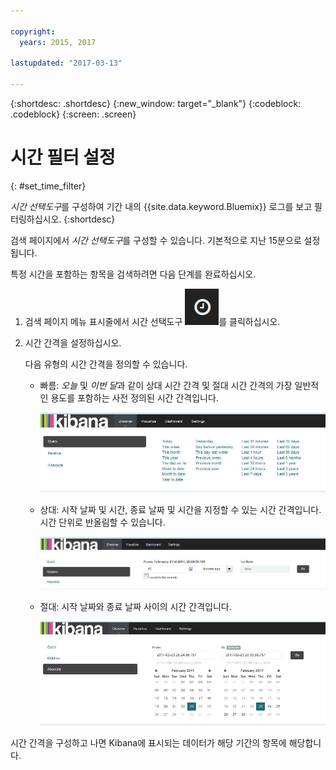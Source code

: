 ```yaml
---

copyright:
  years: 2015, 2017

lastupdated: "2017-03-13"

---
```



{:shortdesc: .shortdesc}
{:new_window: target="_blank"}
{:codeblock: .codeblock}
{:screen: .screen}

# 시간 필터 설정
{: #set_time_filter}

*시간 선택도구*를 구성하여 기간 내의 {{site.data.keyword.Bluemix}} 로그를 보고 필터링하십시오.
{:shortdesc}

검색 페이지에서 *시간 선택도구*를 구성할 수 있습니다. 기본적으로 지난 15분으로 설정됩니다. 

특정 시간을 포함하는 항목을 검색하려면 다음 단계를 완료하십시오.

1. 검색 페이지 메뉴 표시줄에서 시간 선택도구 ![시간 선택도구](images/k4_time_picker_icon.jpg "시간 선택도구")를 클릭하십시오.

2. 시간 간격을 설정하십시오. 

    다음 유형의 시간 간격을 정의할 수 있습니다.
    
    * 빠름: *오늘* 및 *이번 달*과 같이 상대 시간 간격 및 절대 시간 간격의 가장 일반적인 용도를 포함하는 사전 정의된 시간 간격입니다. 
    
        ![시간 선택도구 빠름 옵션](images/k4_time_picker_quick.jpg "시간 선택도구 빠름 옵션")
    
    * 상대: 시작 날짜 및 시간, 종료 날짜 및 시간을 지정할 수 있는 시간 간격입니다. 시간 단위로 반올림할 수 있습니다.
    
        ![시간 선택도구 상대 옵션](images/k4_time_picker_relative.jpg "시간 선택도구 상대 옵션")
    
    * 절대: 시작 날짜와 종료 날짜 사이의 시간 간격입니다.
    
        ![시간 선택도구 절대 옵션](images/k4_time_picker_absolute.jpg "시간 선택도구 절대 옵션")
      

시간 간격을 구성하고 나면 Kibana에 표시되는 데이터가 해당 기간의 항목에 해당합니다.



